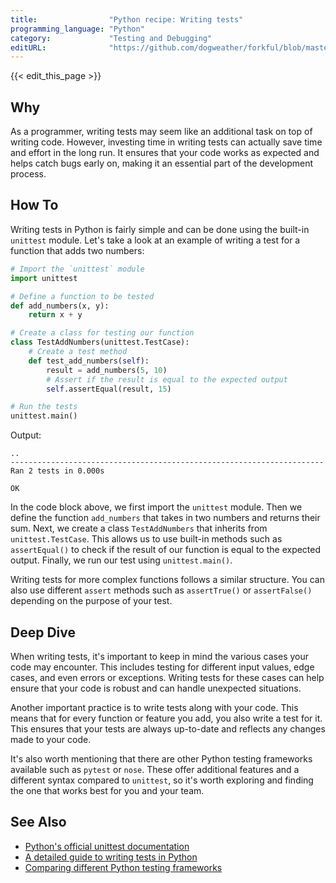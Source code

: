 ```yaml
---
title:                "Python recipe: Writing tests"
programming_language: "Python"
category:             "Testing and Debugging"
editURL:              "https://github.com/dogweather/forkful/blob/master/content/en/python/writing-tests.md"
---
```


{{< edit_this_page >}}

## Why

As a programmer, writing tests may seem like an additional task on top of writing code. However, investing time in writing tests can actually save time and effort in the long run. It ensures that your code works as expected and helps catch bugs early on, making it an essential part of the development process.

## How To

Writing tests in Python is fairly simple and can be done using the built-in `unittest` module. Let's take a look at an example of writing a test for a function that adds two numbers:

```python
# Import the `unittest` module
import unittest

# Define a function to be tested
def add_numbers(x, y):
    return x + y

# Create a class for testing our function
class TestAddNumbers(unittest.TestCase):
    # Create a test method
    def test_add_numbers(self):
        result = add_numbers(5, 10)
        # Assert if the result is equal to the expected output
        self.assertEqual(result, 15)

# Run the tests
unittest.main()
```

Output:
```
..
----------------------------------------------------------------------
Ran 2 tests in 0.000s

OK
```

In the code block above, we first import the `unittest` module. Then we define the function `add_numbers` that takes in two numbers and returns their sum. Next, we create a class `TestAddNumbers` that inherits from `unittest.TestCase`. This allows us to use built-in methods such as `assertEqual()` to check if the result of our function is equal to the expected output. Finally, we run our test using `unittest.main()`.

Writing tests for more complex functions follows a similar structure. You can also use different `assert` methods such as `assertTrue()` or `assertFalse()` depending on the purpose of your test.

## Deep Dive

When writing tests, it's important to keep in mind the various cases your code may encounter. This includes testing for different input values, edge cases, and even errors or exceptions. Writing tests for these cases can help ensure that your code is robust and can handle unexpected situations.

Another important practice is to write tests along with your code. This means that for every function or feature you add, you also write a test for it. This ensures that your tests are always up-to-date and reflects any changes made to your code.

It's also worth mentioning that there are other Python testing frameworks available such as `pytest` or `nose`. These offer additional features and a different syntax compared to `unittest`, so it's worth exploring and finding the one that works best for you and your team.

## See Also

- [Python's official unittest documentation](https://docs.python.org/3/library/unittest.html)
- [A detailed guide to writing tests in Python](https://realpython.com/python-testing/)
- [Comparing different Python testing frameworks](https://medium.com/nuances-of-programming/comparing-python-testing-frameworks-unittest-vs-pytest-eafd3928db7c)